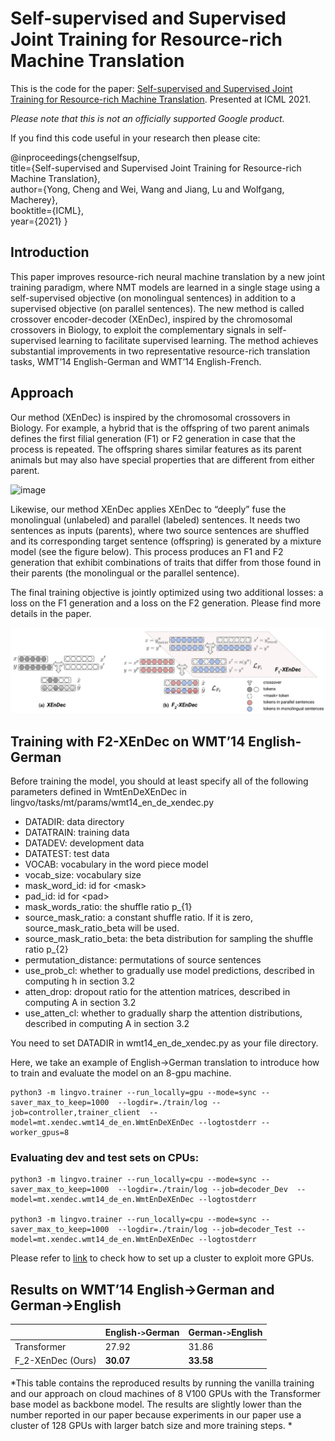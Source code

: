 # Self-supervised and Supervised Joint Training for Resource-rich Machine Translation

This is the code for the paper:
[Self-supervised and Supervised Joint Training for Resource-rich Machine Translation](https://arxiv.org/abs/2106.04060). Presented at ICML 2021.


*Please note that this is not an officially supported Google product.*


If you find this code useful in your research then please cite:

@inproceedings{chengselfsup, \
  title={Self-supervised and Supervised Joint Training for Resource-rich Machine Translation}, \
  author={Yong, Cheng and Wei, Wang and Jiang, Lu and Wolfgang, Macherey}, \
  booktitle={ICML}, \
  year={2021}
}



## Introduction

This paper improves resource-rich neural machine translation by a new joint training paradigm, where NMT models are learned in a single stage using a self-supervised objective (on monolingual sentences) in addition to a supervised objective (on parallel sentences). The new method is called crossover encoder-decoder (XEnDec), inspired by the chromosomal crossovers in Biology, to exploit the complementary signals in self-supervised learning to facilitate supervised learning. The method achieves substantial improvements in two representative resource-rich translation tasks, WMT’14 English-German and WMT’14 English-French.


## Approach

Our method (XEnDec) is inspired by the chromosomal crossovers in Biology. For example, a hybrid that is the offspring of two parent animals defines the first filial generation (F1) or F2 generation in case that the process is repeated. The offspring shares similar features as its parent animals but may also have special properties that are different from either parent.

![image](https://breedingbusiness.com/wp-content/uploads/2015/09/F1b.png)

Likewise, our method XEnDec applies XEnDec to “deeply” fuse the monolingual (unlabeled) and parallel (labeled) sentences. It needs two sentences as inputs (parents), where two source sentences are shuffled and its corresponding target sentence (offspring) is generated by a mixture model (see the figure below). This process produces an F1 and F2 generation that exhibit
combinations of traits that differ from those found in their parents (the monolingual or the parallel sentence).

The final training objective is jointly optimized using two additional losses: a loss on the F1 generation and a loss on the F2 generation. Please find more details in the paper.

![xendec image](./xendec.jpg)


## Training with F2-XEnDec on WMT’14 English-German

Before training the model, you should at least specify all of the following parameters defined in WmtEnDeXEnDec in lingvo/tasks/mt/params/wmt14_en_de_xendec.py

* DATADIR: data directory
* DATATRAIN: training data
* DATADEV: development data
* DATATEST: test data
* VOCAB: vocabulary in the word piece model
* vocab_size: vocabulary size
* mask_word_id: id for \<mask\>
* pad_id: id for \<pad\>
* mask_words_ratio: the shuffle ratio p_{1}
* source_mask_ratio: a constant shuffle ratio. If it is zero, source_mask_ratio_beta will be used.
* source_mask_ratio_beta: the beta distribution for sampling the shuffle ratio p_{2}
* permutation_distance: permutations of source sentences
* use_prob_cl: whether to gradually use model predictions, described in computing h in section 3.2
* atten_drop: dropout ratio for the attention matrices, described in computing A in section 3.2
* use_atten_cl: whether to gradually sharp the attention distributions, described in computing A in section 3.2

You need to set DATADIR in wmt14_en_de_xendec.py as your file directory.

Here, we take an example of English->German translation to introduce how to train and evaluate the model on an 8-gpu machine.

```
python3 -m lingvo.trainer --run_locally=gpu --mode=sync --saver_max_to_keep=1000  --logdir=./train/log --job=controller,trainer_client  --model=mt.xendec.wmt14_de_en.WmtEnDeXEnDec --logtostderr --worker_gpus=8
```


### Evaluating dev and test sets on CPUs:

```
python3 -m lingvo.trainer --run_locally=cpu --mode=sync --saver_max_to_keep=1000  --logdir=./train/log --job=decoder_Dev  --model=mt.xendec.wmt14_de_en.WmtEnDeXEnDec --logtostderr

python3 -m lingvo.trainer --run_locally=cpu --mode=sync --saver_max_to_keep=1000  --logdir=./train/log --job=decoder_Test --model=mt.xendec.wmt14_de_en.WmtEnDeXEnDec --logtostderr
```

Please refer to [link](../../README.md) to check how to set up a cluster to exploit more GPUs.

## Results on WMT’14 English->German and German->English



|| English`->`German | German`->`English |
| ---------- | --------------------- | --------------------- |
| Transformer |        27.92           |               31.86          |
| F_2-XEnDec (Ours)  |        **30.07** |              **33.58**      |

*This table contains the reproduced results by running the vanilla training and our approach on cloud machines of 8 V100 GPUs with the Transformer base model as backbone model. The results are slightly lower than the number reported in our paper because experiments in our paper use a cluster of 128 GPUs with larger batch size and more training steps. *
